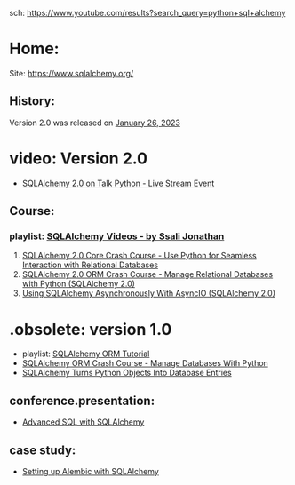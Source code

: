 sch: https://www.youtube.com/results?search_query=python+sql+alchemy

# Home:
Site: https://www.sqlalchemy.org/

## History:
Version 2.0 was released on [January 26, 2023](https://www.sqlalchemy.org/blog/2023/01/26/sqlalchemy-2.0.0-released/)

# video: Version 2.0
- [SQLAlchemy 2.0 on Talk Python - Live Stream Event](https://youtu.be/q5Iv6RUxKC8)

## Course:
### playlist: [SQLAlchemy Videos - by Ssali Jonathan](https://www.youtube.com/playlist?list=PLEt8Tae2spYlxiF1scFTTIGG37TouiF2t)
1. [SQLAlchemy 2.0 Core Crash Course - Use Python for Seamless Interaction with Relational Databases](https://youtu.be/CfZGWH_vNO0?list=PLEt8Tae2spYlxiF1scFTTIGG37TouiF2t)
2. [SQLAlchemy 2.0 ORM Crash Course - Manage Relational Databases with Python (SQLAlchemy 2.0)](https://youtu.be/XWtj4zLl_tg?list=PLEt8Tae2spYlxiF1scFTTIGG37TouiF2t)
3. [Using SQLAlchemy Asynchronously With AsyncIO (SQLAlchemy 2.0)](https://youtu.be/hkvngd_BUrY?list=PLEt8Tae2spYlxiF1scFTTIGG37TouiF2t)


# .obsolete: version 1.0
- playlist: [SQLAlchemy ORM Tutorial](https://www.youtube.com/playlist?list=PL4iRawDSyRvVd1V7A45YtAGzDk6ljVPm1)
- [SQLAlchemy ORM Crash Course - Manage Databases With Python](https://youtu.be/70mNRClYJko)
- [SQLAlchemy Turns Python Objects Into Database Entries](https://youtu.be/AKQ3XEDI9Mw)

## conference.presentation:
- [Advanced SQL with SQLAlchemy](https://youtu.be/UPoHdCeg0YQ)

## case study:
- [Setting up Alembic with SQLAlchemy](https://youtu.be/nt5sSr1A_qw)
